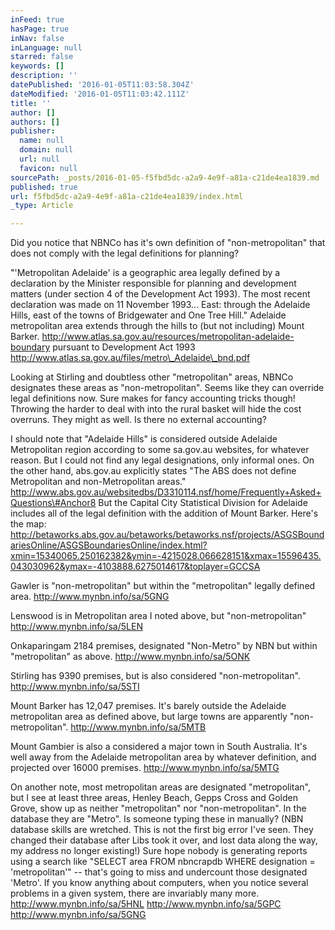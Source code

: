```yaml
---
inFeed: true
hasPage: true
inNav: false
inLanguage: null
starred: false
keywords: []
description: ''
datePublished: '2016-01-05T11:03:58.304Z'
dateModified: '2016-01-05T11:03:42.111Z'
title: ''
author: []
authors: []
publisher:
  name: null
  domain: null
  url: null
  favicon: null
sourcePath: _posts/2016-01-05-f5fbd5dc-a2a9-4e9f-a81a-c21de4ea1839.md
published: true
url: f5fbd5dc-a2a9-4e9f-a81a-c21de4ea1839/index.html
_type: Article

---
```

Did you notice that NBNCo has it's own definition of "non-metropolitan" that does not comply with the legal definitions for planning? 

"'Metropolitan Adelaide' is a geographic area legally defined by a declaration by the Minister responsible for planning and development matters (under section 4 of the Development Act 1993). The most recent declaration was made on 11 November 1993... East: through the Adelaide Hills, east of the towns of Bridgewater and One Tree Hill." Adelaide metropolitan area extends through the hills to (but not including) Mount Barker. http://www.atlas.sa.gov.au/resources/metropolitan-adelaide-boundary pursuant to Development Act 1993 http://www.atlas.sa.gov.au/files/metro\_Adelaide\_bnd.pdf  

Looking at Stirling and doubtless other "metropolitan" areas, NBNCo designates these areas as "non-metropolitan". Seems like they can override legal definitions now. Sure makes for fancy accounting tricks though! Throwing the harder to deal with into the rural basket will hide the cost overruns. They might as well. Is there no external accounting? 

I should note that "Adelaide Hills" is considered outside Adelaide Metropolitan region according to some sa.gov.au websites, for whatever reason. But I could not find any legal designations, only informal ones. On the other hand, abs.gov.au explicitly states "The ABS does not define Metropolitan and non-Metropolitan areas." http://www.abs.gov.au/websitedbs/D3310114.nsf/home/Frequently+Asked+Questions\#Anchor8 But the Capital City Statistical Division for Adelaide includes all of the legal definition with the addition of Mount Barker. Here's the map: http://betaworks.abs.gov.au/betaworks/betaworks.nsf/projects/ASGSBoundariesOnline/ASGSBoundariesOnline/index.html?xmin=15340065.250162382&ymin=-4215028.066628151&xmax=15596435.043030962&ymax=-4103888.6275014617&toplayer=GCCSA

Gawler is "non-metropolitan" but within the "metropolitan" legally defined area. http://www.mynbn.info/sa/5GNG
  
Lenswood is in Metropolitan area I noted above, but "non-metropolitan" http://www.mynbn.info/sa/5LEN
  
Onkaparingam 2184 premises, designated "Non-Metro" by NBN but within "metropolitan" as above. http://www.mynbn.info/sa/5ONK
  
Stirling has 9390 premises, but is also considered "non-metropolitan". http://www.mynbn.info/sa/5STI

Mount Barker has 12,047 premises. It's barely outside the Adelaide metropolitan area as defined above, but large towns are apparently "non-metropolitan". http://www.mynbn.info/sa/5MTB
  
Mount Gambier is also a considered a major town in South Australia. It's well away from the Adelaide metropolitan area by whatever definition, and projected over 16000 premises. http://www.mynbn.info/sa/5MTG 

On another note, most metropolitan areas are designated "metropolitan", but I see at least three areas, Henley Beach, Gepps Cross and Golden Grove, show up as neither "metropolitan" nor "non-metropolitan". In the database they are "Metro". Is someone typing these in manually? (NBN database skills are wretched. This is not the first big error I've seen. They changed their database after Libs took it over, and lost data along the way, my address no longer existing!) Sure hope nobody is generating reports using a search like "SELECT area FROM nbncrapdb WHERE designation = 'metropolitan'" -- that's going to miss and undercount those designated 'Metro'. If you know anything about computers, when you notice several problems in a given system, there are invariably many more. http://www.mynbn.info/sa/5HNL http://www.mynbn.info/sa/5GPC http://www.mynbn.info/sa/5GNG